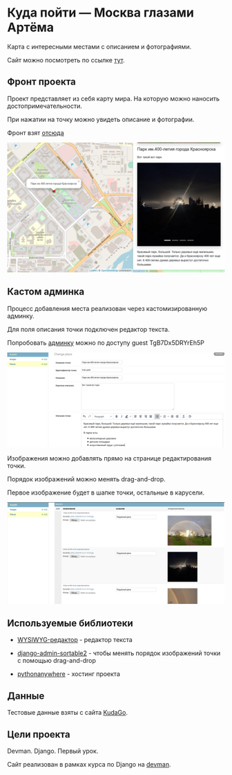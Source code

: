# Куда пойти — Москва глазами Артёма
Карта с интересными местами с описанием и фотографиями.

Сайт можно посмотреть по ссылке [тут](http://rayotto.pythonanywhere.com/).

## Фронт проекта
Проект представляет из себя карту мира. На которую можно наносить достопримечательности.

При нажатии на точку можно увидеть описание и фотографии.

Фронт взят [отсюда](https://github.com/devmanorg/where-to-go-frontend)

![front](.gitbook/assets/project.PNG) 

## Кастом админка
Процесс добавления места реализован через кастомизированную админку.

Для поля описания точки подключен редактор текста.

Попробовать [админку](http://rayotto.pythonanywhere.com/admin/) можно по доступу guest TgB7Dx5DRYrEh5P 

![admin_one](.gitbook/assets/admin1.PNG)

Изображения можно добавлять прямо на странице редактирования точки.

Порядок изображений можно менять drag-and-drop.

Первое изображение будет в шапке точки, остальные в карусели.

![admin_two](.gitbook/assets/admin2.PNG) 

## Используемые библиотеки

* [WYSIWYG-редактор](https://github.com/aljosa/django-tinymce) - редактор текста

* [django-admin-sortable2](https://pypi.org/project/django-admin-sortable2/) - чтобы менять порядок изображений точки с помощью drag-and-drop

* [pythonanywhere](https://www.pythonanywhere.com/) - хостинг проекта

## Данные

Тестовые данные взяты с сайта [KudaGo](https://kudago.com).

## Цели проекта

Devman. Django. Первый урок.

Сайт реализован в рамках курса по Django на [devman](https://dvmn.org/modules/).

